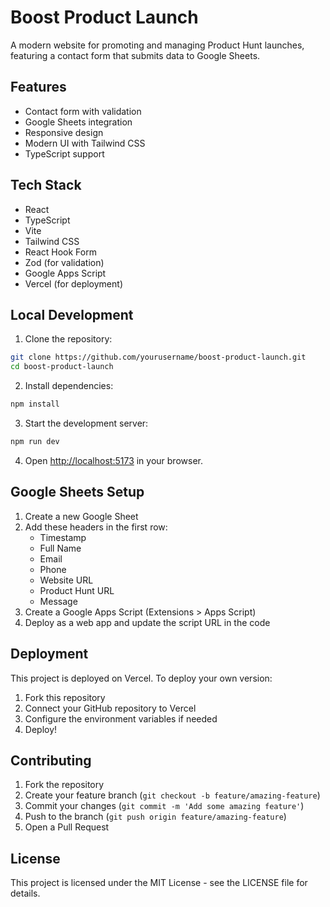 # Boost Product Launch

A modern website for promoting and managing Product Hunt launches, featuring a contact form that submits data to Google Sheets.

## Features

- Contact form with validation
- Google Sheets integration
- Responsive design
- Modern UI with Tailwind CSS
- TypeScript support

## Tech Stack

- React
- TypeScript
- Vite
- Tailwind CSS
- React Hook Form
- Zod (for validation)
- Google Apps Script
- Vercel (for deployment)

## Local Development

1. Clone the repository:
```bash
git clone https://github.com/yourusername/boost-product-launch.git
cd boost-product-launch
```

2. Install dependencies:
```bash
npm install
```

3. Start the development server:
```bash
npm run dev
```

4. Open [http://localhost:5173](http://localhost:5173) in your browser.

## Google Sheets Setup

1. Create a new Google Sheet
2. Add these headers in the first row:
   - Timestamp
   - Full Name
   - Email
   - Phone
   - Website URL
   - Product Hunt URL
   - Message
3. Create a Google Apps Script (Extensions > Apps Script)
4. Deploy as a web app and update the script URL in the code

## Deployment

This project is deployed on Vercel. To deploy your own version:

1. Fork this repository
2. Connect your GitHub repository to Vercel
3. Configure the environment variables if needed
4. Deploy!

## Contributing

1. Fork the repository
2. Create your feature branch (`git checkout -b feature/amazing-feature`)
3. Commit your changes (`git commit -m 'Add some amazing feature'`)
4. Push to the branch (`git push origin feature/amazing-feature`)
5. Open a Pull Request

## License

This project is licensed under the MIT License - see the LICENSE file for details.



